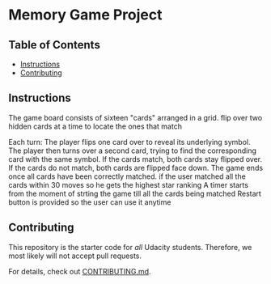 # Memory Game Project

## Table of Contents

* [Instructions](#instructions)
* [Contributing](#contributing)

## Instructions

The game board consists of sixteen "cards" arranged in a grid. flip over two hidden cards at a time to locate the ones that match

Each turn:
The player flips one card over to reveal its underlying symbol.
The player then turns over a second card, trying to find the corresponding card with the same symbol.
If the cards match, both cards stay flipped over.
If the cards do not match, both cards are flipped face down.
The game ends once all cards have been correctly matched.
if the user matched all the cards within 30 moves so he gets the highest star ranking
A timer starts from the moment of strting the game till all the cards being matched 
Restart button is provided so the user can use it anytime


## Contributing

This repository is the starter code for _all_ Udacity students. Therefore, we most likely will not accept pull requests.

For details, check out [CONTRIBUTING.md](CONTRIBUTING.md).
